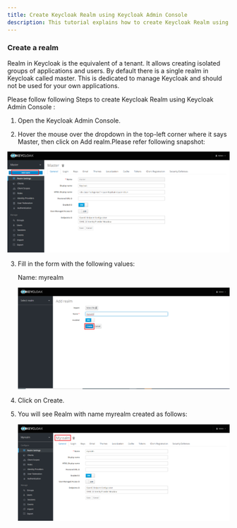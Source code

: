```yaml
---
title: Create Keycloak Realm using Keycloak Admin Console
description: This tutorial explains how to create Keycloak Realm using Keycloak Admin Console
---
```


### Create a realm

 Realm in Keycloak is the equivalent of a tenant. It allows creating isolated groups of applications and users. 
 By default there is a single realm in Keycloak called master. 
 This is dedicated to manage Keycloak and should not be used for your own applications.

Please follow following Steps to create Keycloak Realm using Keycloak Admin Console :

1. Open the Keycloak Admin Console.

2. Hover the mouse over the dropdown in the top-left corner where it says Master, then click on Add realm.Please refer following snapshot:

  ![](_images/add-realm.png)

3. Fill in the form with the following values:

   Name: myrealm
   
   ![](_images/add-realm-form.png)
   
4. Click on Create.

5. You will see Realm with name myrealm created as follows:
   
   ![](_images/myrealm-created.png)
